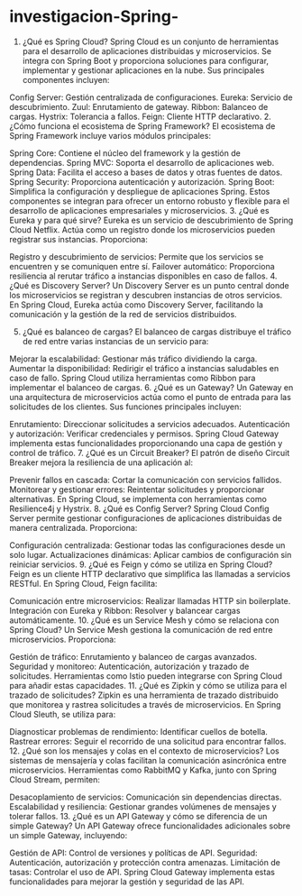 # investigacion-Spring-

1. ¿Qué es Spring Cloud?
Spring Cloud es un conjunto de herramientas para el desarrollo de aplicaciones distribuidas y microservicios. Se integra con Spring Boot y proporciona soluciones para configurar, implementar y gestionar aplicaciones en la nube. Sus principales componentes incluyen:

Config Server: Gestión centralizada de configuraciones.
Eureka: Servicio de descubrimiento.
Zuul: Enrutamiento de gateway.
Ribbon: Balanceo de cargas.
Hystrix: Tolerancia a fallos.
Feign: Cliente HTTP declarativo.
2. ¿Cómo funciona el ecosistema de Spring Framework?
El ecosistema de Spring Framework incluye varios módulos principales:

Spring Core: Contiene el núcleo del framework y la gestión de dependencias.
Spring MVC: Soporta el desarrollo de aplicaciones web.
Spring Data: Facilita el acceso a bases de datos y otras fuentes de datos.
Spring Security: Proporciona autenticación y autorización.
Spring Boot: Simplifica la configuración y despliegue de aplicaciones Spring.
Estos componentes se integran para ofrecer un entorno robusto y flexible para el desarrollo de aplicaciones empresariales y microservicios.
3. ¿Qué es Eureka y para qué sirve?
Eureka es un servicio de descubrimiento de Spring Cloud Netflix. Actúa como un registro donde los microservicios pueden registrar sus instancias. Proporciona:

Registro y descubrimiento de servicios: Permite que los servicios se encuentren y se comuniquen entre sí.
Failover automático: Proporciona resiliencia al rerutar tráfico a instancias disponibles en caso de fallos.
4. ¿Qué es Discovery Server?
Un Discovery Server es un punto central donde los microservicios se registran y descubren instancias de otros servicios. En Spring Cloud, Eureka actúa como Discovery Server, facilitando la comunicación y la gestión de la red de servicios distribuidos.

5. ¿Qué es balanceo de cargas?
El balanceo de cargas distribuye el tráfico de red entre varias instancias de un servicio para:

Mejorar la escalabilidad: Gestionar más tráfico dividiendo la carga.
Aumentar la disponibilidad: Redirigir el tráfico a instancias saludables en caso de fallo.
Spring Cloud utiliza herramientas como Ribbon para implementar el balanceo de cargas.
6. ¿Qué es un Gateway?
Un Gateway en una arquitectura de microservicios actúa como el punto de entrada para las solicitudes de los clientes. Sus funciones principales incluyen:

Enrutamiento: Direccionar solicitudes a servicios adecuados.
Autenticación y autorización: Verificar credenciales y permisos.
Spring Cloud Gateway implementa estas funcionalidades proporcionando una capa de gestión y control de tráfico.
7. ¿Qué es un Circuit Breaker?
El patrón de diseño Circuit Breaker mejora la resiliencia de una aplicación al:

Prevenir fallos en cascada: Cortar la comunicación con servicios fallidos.
Monitorear y gestionar errores: Reintentar solicitudes y proporcionar alternativas.
En Spring Cloud, se implementa con herramientas como Resilience4j y Hystrix.
8. ¿Qué es Config Server?
Spring Cloud Config Server permite gestionar configuraciones de aplicaciones distribuidas de manera centralizada. Proporciona:

Configuración centralizada: Gestionar todas las configuraciones desde un solo lugar.
Actualizaciones dinámicas: Aplicar cambios de configuración sin reiniciar servicios.
9. ¿Qué es Feign y cómo se utiliza en Spring Cloud?
Feign es un cliente HTTP declarativo que simplifica las llamadas a servicios RESTful. En Spring Cloud, Feign facilita:

Comunicación entre microservicios: Realizar llamadas HTTP sin boilerplate.
Integración con Eureka y Ribbon: Resolver y balancear cargas automáticamente.
10. ¿Qué es un Service Mesh y cómo se relaciona con Spring Cloud?
Un Service Mesh gestiona la comunicación de red entre microservicios. Proporciona:

Gestión de tráfico: Enrutamiento y balanceo de cargas avanzados.
Seguridad y monitoreo: Autenticación, autorización y trazado de solicitudes.
Herramientas como Istio pueden integrarse con Spring Cloud para añadir estas capacidades.
11. ¿Qué es Zipkin y cómo se utiliza para el trazado de solicitudes?
Zipkin es una herramienta de trazado distribuido que monitorea y rastrea solicitudes a través de microservicios. En Spring Cloud Sleuth, se utiliza para:

Diagnosticar problemas de rendimiento: Identificar cuellos de botella.
Rastrear errores: Seguir el recorrido de una solicitud para encontrar fallos.
12. ¿Qué son los mensajes y colas en el contexto de microservicios?
Los sistemas de mensajería y colas facilitan la comunicación asincrónica entre microservicios. Herramientas como RabbitMQ y Kafka, junto con Spring Cloud Stream, permiten:

Desacoplamiento de servicios: Comunicación sin dependencias directas.
Escalabilidad y resiliencia: Gestionar grandes volúmenes de mensajes y tolerar fallos.
13. ¿Qué es un API Gateway y cómo se diferencia de un simple Gateway?
Un API Gateway ofrece funcionalidades adicionales sobre un simple Gateway, incluyendo:

Gestión de API: Control de versiones y políticas de API.
Seguridad: Autenticación, autorización y protección contra amenazas.
Limitación de tasas: Controlar el uso de API.
Spring Cloud Gateway implementa estas funcionalidades para mejorar la gestión y seguridad de las API.

